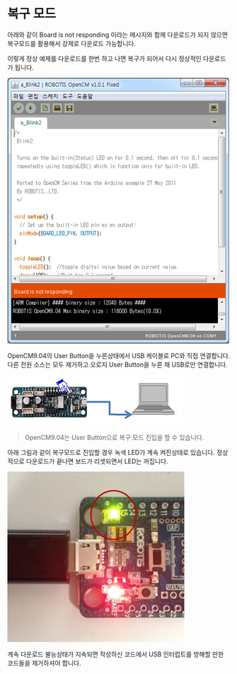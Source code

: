 # 복구 모드

아래와 같이 Board is not responding 이라는 메시지와 함께 다운로드가 되지 않으면 복구모드를 활용해서 강제로 다운로드 가능합니다.

이렇게 정상 예제를 다운로드를 한번 하고 나면 복구가 되어서 다시 정상적인 다운로드가 됩니다.

![img](/assets/images/sw/opencm_ide/opencm9.04restore1.png)

OpenCM9.04의 User Button을 누른상태에서 USB 케이블로 PC와 직접 연결합니다. 다른 전원 소스는 모두 제거하고 오로지 User Button을 누른 채 USB로만 연결합니다.

![img](/assets/images/sw/opencm/opencm9.04_26.jpg)

> OpenCM9.04는 User Button으로 복구 모드 진입을 할 수 있습니다.

아래 그림과 같이 복구모드로 진입할 경우 녹색 LED가 계속 켜진상태로 있습니다. 정상적으로 다운로드가 끝나면 보드가 리셋되면서 LED는 꺼집니다.

![img](/assets/images/sw/opencm_ide/opencm9.04restore2.jpg)

계속 다운로드 불능상태가 지속되면 작성하신 코드에서 USB 인터럽트를 방해할 만한 코드들을 제거하셔야 합니다.
